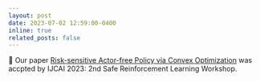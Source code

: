 ```yaml
---
layout: post
date: 2023-07-02 12:59:00-0400
inline: true
related_posts: false
---
```

🎉 Our paper [Risk-sensitive Actor-free Policy via Convex Optimization](https://arxiv.org/abs/2307.00141) was accpted by IJCAI 2023: 2nd Safe Reinforcement Learning Workshop.